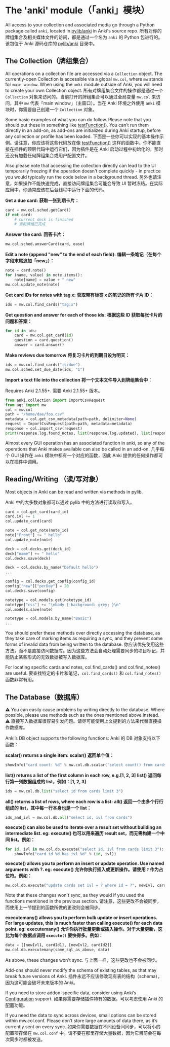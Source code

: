 # The 'anki' module（「anki」模块）

All access to your collection and associated media go through a Python package called `anki`, located in [pylib/anki](https://github.com/ankitects/anki/tree/main/pylib/anki) in Anki's source repo.
所有对你的牌组集合及相关媒体文件的访问，都是通过一个名为 `anki` 的 Python 包进行的。该包位于 Anki 源码仓库的 [pylib/anki](https://github.com/ankitects/anki/tree/main/pylib/anki) 目录中。

## The Collection（牌组集合）

All operations on a collection file are accessed via a `Collection` object. The currently-open Collection is accessible via a global `mw.col`, where `mw` stands for `main window`. When using the `anki` module outside of Anki, you will need to create your own Collection object.
所有对牌组集合文件的操作都是通过一个 `Collection` 对象来访问的。当前打开的牌组集合可以通过全局变量 `mw.col` 来访问，其中 `mw` 代表「main window」（主窗口）。当在 Anki 环境之外使用 `anki` 模块时，你需要自己创建一个 `Collection` 对象。

Some basic examples of what you can do follow. Please note that you should put these in something like [testFunction()](./a-basic-addon.md). You can’t run them directly in an add-on, as add-ons are initialized during Anki startup, before any collection or profile has been loaded.
下面是一些你可以实现的基本操作示例。请注意，你应该将这些代码放在像 [testFunction()](./a-basic-addon.md) 这样的函数中。你不能直接在插件的顶层代码中运行它们，因为插件是在 Anki 启动过程中初始化的，那时还没有加载任何牌组集合或用户配置文件。

Also please note that accessing the collection directly can lead to the UI temporarily freezing if the operation doesn't complete quickly - in practice you would typically run the code below in a background thread.
另外也请注意，如果操作不能快速完成，直接访问牌组集合可能会导致 UI 暂时冻结。在实际应用中，你通常应该在后台线程中运行下面的代码。

**Get a due card:**
**获取一张到期卡片：**

```python
card = mw.col.sched.getCard()
if not card:
    # current deck is finished
    # 当前牌组已完成
```

**Answer the card:**
**回答卡片：**

```python
mw.col.sched.answerCard(card, ease)
```

**Edit a note (append "new" to the end of each field):**
**编辑一条笔记（在每个字段末尾追加「new」）：**

```python
note = card.note()
for (name, value) in note.items():
    note[name] = value + " new"
mw.col.update_note(note)
```

**Get card IDs for notes with tag x:**
**获取带有标签 x 的笔记的所有卡片 ID：**

```python
ids = mw.col.find_cards("tag:x")
```

**Get question and answer for each of those ids:**
**根据这些 ID 获取每张卡片的问题和答案：**

```python
for id in ids:
    card = mw.col.get_card(id)
    question = card.question()
    answer = card.answer()
```

**Make reviews due tomorrow**
**将复习卡片的到期日设为明天：**

```python
ids = mw.col.find_cards("is:due")
mw.col.sched.set_due_date(ids, "1")
```

**Import a text file into the collection**
**将一个文本文件导入到牌组集合中：**

Requires Anki 2.1.55+.
需要 Anki 2.1.55+ 版本。

```python
from anki.collection import ImportCsvRequest
from aqt import mw
col = mw.col
path = "/home/dae/foo.csv"
metadata = col.get_csv_metadata(path=path, delimiter=None)
request = ImportCsvRequest(path=path, metadata=metadata)
response = col.import_csv(request)
print(response.log.found_notes, list(response.log.updated), list(response.log.new))
```

Almost every GUI operation has an associated function in anki, so any of
the operations that Anki makes available can also be called in an
add-on.
几乎每个 GUI 操作在 `anki` 模块中都有一个对应的函数，因此 Anki 提供的任何操作都可以在插件中调用。

## Reading/Writing （读/写对象）

Most objects in Anki can be read and written via methods in pylib.

Anki 中的大多数对象都可以通过 pylib 中的方法进行读取和写入。

```python
card = col.get_card(card_id)
card.ivl += 1
col.update_card(card)
```

```python
note = col.get_note(note_id)
note["Front"] += " hello"
col.update_note(note)
```

```python
deck = col.decks.get(deck_id)
deck["name"] += " hello"
col.decks.save(deck)

deck = col.decks.by_name("Default hello")
...
```

```python
config = col.decks.get_config(config_id)
config["new"]["perDay"] = 20
col.decks.save(config)
```

```python
notetype = col.models.get(notetype_id)
notetype["css"] += "\nbody { background: grey; }\n"
col.models.save(note)

notetype = col.models.by_name("Basic")
...
```

You should prefer these methods over directly accessing the database, as they take care of marking items as requiring a sync, and they prevent some forms of invalid data from being written to the database.
你应该优先使用这些方法，而不是直接访问数据库。因为这些方法会自动处理需要同步的项目标记，并能防止某些形式的无效数据被写入数据库。

For locating specific cards and notes, col.find_cards() and
col.find_notes() are useful.
要查找特定的卡片和笔记，`col.find_cards()` 和 `col.find_notes()` 函数非常有用。

## The Database（数据库）

:warning: You can easily cause problems by writing directly to the database.
Where possible, please use methods such as the ones mentioned above instead.
:warning: 直接写入数据库很容易引发问题。请尽可能使用上文提到的方法来代替直接操作数据库。

Anki’s DB object supports the following functions:
Anki 的 DB 对象支持以下函数：

**scalar() returns a single item:**
**scalar() 返回单个值：**

```python
showInfo("card count: %d" % mw.col.db.scalar("select count() from cards"))
```

**list() returns a list of the first column in each row, e.g.[1, 2, 3]**
**list() 返回每行第一列数据组成的 list，例如：[1, 2, 3]**

```python
ids = mw.col.db.list("select id from cards limit 3")
```

**all() returns a list of rows, where each row is a list:**
**all() 返回一个由多个行行组成的 list，其中每一行本身也是一个 list：**

```python
ids_and_ivl = mw.col.db.all("select id, ivl from cards")
```

**execute() can also be used to iterate over a result set without
building an intermediate list. eg:**
**execute() 也可以用来遍历 result set，而无需构建一个中间 list。例如：**

```python
for id, ivl in mw.col.db.execute("select id, ivl from cards limit 3"):
    showInfo("card id %d has ivl %d" % (id, ivl))
```

**execute() allows you to perform an insert or update operation. Use named arguments with ?. eg:**
**execute() 允许你执行插入或更新操作。请使用 `?` 作为占位符。例如：**
```python
mw.col.db.execute("update cards set ivl = ? where id = ?", newIvl, cardId)
```

Note that these changes won't sync, as they would if you used the functions mentioned in the previous section.
请注意，这些更改不会被同步，而使用上一节提到的函数所做的更改则会被同步。

**executemany() allows you to perform bulk update or insert operations. For large updates, this is much faster than calling execute() for each data point. eg:**
**executemany() 允许你执行批量更新或插入操作。对于大量更新，这比为每个数据点调用 `execute()` 要快得多。例如：**

```python
data = [[newIvl1, cardId1], [newIvl2, cardId2]]
mw.col.db.executemany(same_sql_as_above, data)
```

As above, these changes won't sync.
与上面一样，这些更改也不会被同步。

Add-ons should never modify the schema of existing tables, as that may break future versions of Anki.
插件永远不应该修改现有表的结构（schema），因为这可能会破坏未来版本的 Anki。

If you need to store addon-specific data, consider using Anki’s
[Configuration](addon-config.md#config-json) support.
如果你需要存储插件特有的数据，可以考虑使用 Anki 的[配置](addon-config.md#config-json)功能。

If you need the data to sync across devices, small options can be stored within mw.col.conf. Please don’t store large amounts of data there, as it’s currently sent on every sync.
如果你需要数据在不同设备间同步，可以将小的配置项存储在 `mw.col.conf` 中。请不要在那里存储大量数据，因为它目前会在每次同步时都被发送。

